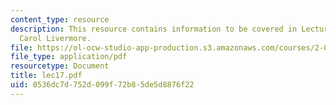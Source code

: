 ```yaml
---
content_type: resource
description: This resource contains information to be covered in Lecture 17 by Prof.
  Carol Livermore.
file: https://ol-ocw-studio-app-production.s3.amazonaws.com/courses/2-001-mechanics-materials-i-fall-2006/0536dc7d752d099f72b85de5d8876f22_lec17.pdf
file_type: application/pdf
resourcetype: Document
title: lec17.pdf
uid: 0536dc7d-752d-099f-72b8-5de5d8876f22
---
```

